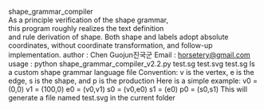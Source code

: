 shape_grammar_compiler  
As a principle verification of the shape grammar,    
this program roughly realizes the text definition   
and rule derivation of shape. 
Both shape and labels adopt absolute coordinates, 
without coordinate transformation, and follow-up implementation.
author  :   Chen Guojun진국군
Email   :   horsetery@gmail.com
usage   :   python shape_grammar_compiler_v2.2.py test.sg test.svg
test.sg
Is a custom shape grammar language file
Convention:
v is the vertex, e is the edge, s is the shape, and p is the production
Here is a simple example:
v0 = (0,0)
v1 = (100,0)
e0 = (v0,v1)
s0 = (v0,e0)
s1 = (e0)
p0 = (s0,s1)
This will generate a file named test.svg in the current folder
